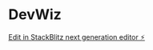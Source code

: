 # DevWiz

[Edit in StackBlitz next generation editor ⚡️](https://stackblitz.com/~/github.com/FrieSei/DevWiz)